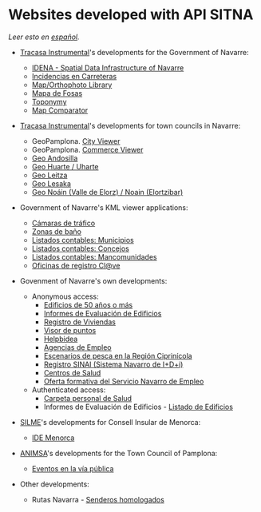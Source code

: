 # Websites developed with API SITNA
*Leer esto en [español](./websites.es-ES.md).*
* [Tracasa Instrumental](https://itracasa.es/)'s developments for the Government of Navarre:
  * [IDENA - Spatial Data Infrastructure of Navarre](https://idena.navarra.es/navegar/?lang=en)
  * [Incidencias en Carreteras](https://administracionelectronica.navarra.es/IncCarreteras/Mapa.aspx "Estado de las carreteras. Gobierno de Navarra")
  * [Map/Orthophoto Library](https://cartotecayfototeca.navarra.es/?lang=en "Cartoteca y Fototeca. Gobierno de Navarra")
  * [Mapa de Fosas](https://fosas.navarra.es "Mapa de Fosas. Gobierno de Navarra")
  * [Toponymy](https://administracionelectronica.navarra.es/toponimia/?lang=en)
  * [Map Comparator](https://comparamapas.navarra.es/?lang=en)

* [Tracasa Instrumental](https://itracasa.es/)'s developments for town councils in Navarre:
  * GeoPamplona. [City Viewer](https://sig.pamplona.es/?lang=en "Corporate GIS - Pamplona Town Council")
  * GeoPamplona. [Commerce Viewer](https://sig.pamplona.es/comercio/?lang=en "Economic Activity - Pamplona Town Council")
  * [Geo Andosilla](https://idena.navarra.es/municipios/andosilla/?lang=en "Spatial Data Infrastructure of Andosilla")
  * [Geo Huarte / Uharte](https://idena.navarra.es/municipios/huarte/?lang=en "Spatial Data Infrastructure of Huarte / Uharte")
  * [Geo Leitza](https://idena.navarra.es/municipios/leitza/?lang=en "Spatial Data Infrastructure of Leitza")
  * [Geo Lesaka](https://idena.navarra.es/municipios/lesaka/?lang=en "Spatial Data Infrastructure of Lesaka")
  * [Geo Noáin (Valle de Elorz) / Noain (Elortzibar)](https://idena.navarra.es/municipios/noain/?lang=en "Spatial Data Infrastructure of Noáin (Valle de Elorz) / Noain (Elortzibar)")

* Government of Navarre's KML viewer applications:
  * [Cámaras de tráfico](http://www.navarra.es/home_es/Temas/Territorio/Camaras/ "Cámaras de tráfico. Gobierno de Navarra")
  * [Zonas de baño](http://www.navarra.es/home_es/Temas/Medio+Ambiente/Patrimonio+natural/Banos+Naturales/ "Zonas de baño. Gobierno de Navarra")
  * [Listados contables: Municipios](http://sitna.navarra.es/kml/?url=http://www.navarra.es/appsext/DescargarFichero/default.aspx?CodigoCompleto=Portal@@@Mapas/Municipios.kml "Listados contables: Municipios. Gobierno de Navarra")
  * [Listados contables: Concejos](http://sitna.navarra.es/kml/?url=http://www.navarra.es/appsext/DescargarFichero/default.aspx?CodigoCompleto=Portal@@@Mapas/Concejos.kml "Listados contables: Concejos. Presupuesto y Cuentas. Gobierno de Navarra")
  * [Listados contables: Mancomunidades](http://sitna.navarra.es/kml/?url=http://www.navarra.es/appsext/DescargarFichero/default.aspx?CodigoCompleto=Portal@@@Mapas/Mancomunidades.kml "Listados contables: Mancomunidades. Presupuesto y Cuentas. Gobierno de Navarra")
  * [Oficinas de registro Cl@ve](https://www.navarra.es/es/tramites/ayuda-para-tramitar-por-internet/clave/oficinas-de-registro)

* Govenment of Navarre's own developments:
  * Anonymous access:
    * [Edificios de 50 años o más](https://administracionElectronica.navarra.es/InformeEdificios/VisualizacionGlobalEdificios.html "Registro de Informes de Evaluación de Edificios. Gobierno de Navarra")
    * [Informes de Evaluación de Edificios](https://administracionelectronica.navarra.es/InformeEdificios/ConsultaCiudadana.aspx "Registro de Informes de Evaluación de Edificios. Gobierno de Navarra")
    * [Registro de Viviendas](https://administracionelectronica.navarra.es/GN.RegistroViviendas.InternetUI/ListadoViviendas.aspx "Registro de Viviendas. Gobierno de Navarra")
    * [Visor de puntos](https://administracionelectronica.navarra.es/ApiSitnaIFrames/VisorPunto.aspx?x=614672&y=4741153&detalles=Departamento%20de%20Universidad,%20Innovaci%C3%B3n%20y%20Transformaci%C3%B3n%20Digital "Visor de puntos. Gobierno de Navarra")
    * [Helpbidea](https://administracionelectronica.navarra.es/helpbidea/Buscar.html "Helpbidea. Gobierno de Navarra")
    * [Agencias de Empleo](https://agenciasempleo.navarra.es/EmpleoLocalizaAgencia/ "Agencias de Empleo. Gobierno de Navarra")
    * [Escenarios de pesca en la Región Ciprinícola](https://administracionelectronica.navarra.es/PescaCiprinidos/default.aspx "Permisos de pesca")    
    * [Registro SINAI (Sistema Navarro de I+D+i)](https://administracionelectronica.navarra.es/RegistroSinai.Internet/RegistroSINAI)
    * [Centros de Salud](https://centrossanitarios.navarra.es/)
    * [Oferta formativa del Servicio Navarro de Empleo](https://administracionelectronica.navarra.es/EmpleoFormate.Internet/)
  * Authenticated access:
    * [Carpeta personal de Salud](https://administracionelectronica.navarra.es/CarpetaSalud/inicio "Carpeta personal de Salud. Gobierno de Navarra")
    * Informes de Evaluación de Edificios - [Listado de Edificios](https://administracionelectronica.navarra.es/InformeEdificios/ListadoEdificios.aspx "Registro de Informes de Evaluación de Edificios. Gobierno de Navarra")

* [SILME](http://www.silme.es/)'s developments for Consell Insular de Menorca:
  * [IDE Menorca](http://ide.cime.es/visor/?lang=en-US)
  
* [ANIMSA](https://www.animsa.es/)'s developments for the Town Council of Pamplona:
  * [Eventos en la vía pública](http://policiamunicipal.pamplona.es/verPagina.aspx?IdPag=110 "Eventos en la vía pública. Policía Municipal de Pamplona")

* Other developments:
  * Rutas Navarra - [Senderos homologados](http://www.rutasnavarra.com/Navarra/Senderos.aspx)

